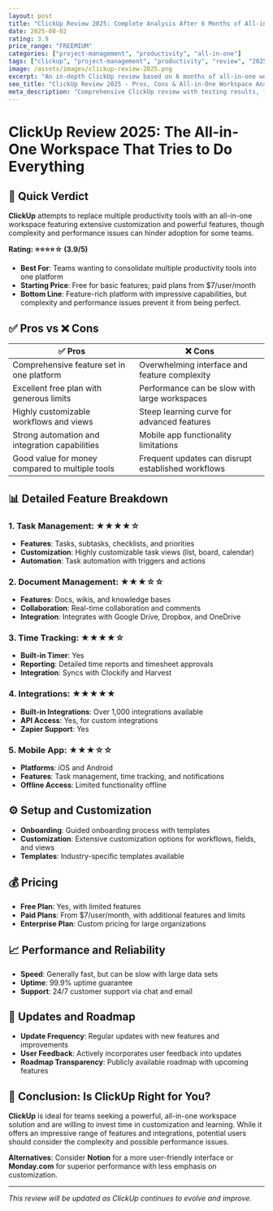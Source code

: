 ```yaml
---
layout: post
title: "ClickUp Review 2025: Complete Analysis After 6 Months of All-in-One Testing"
date: 2025-08-02
rating: 3.9
price_range: "FREEMIUM"
categories: ["project-management", "productivity", "all-in-one"]
tags: ["clickup", "project-management", "productivity", "review", "2025", "all-in-one-workspace"]
image: /assets/images/clickup-review-2025.png
excerpt: "An in-depth ClickUp review based on 6 months of all-in-one workspace testing, covering features, performance, and real-world team productivity."
seo_title: "ClickUp Review 2025 - Pros, Cons & All-in-One Workspace Analysis"
meta_description: "Comprehensive ClickUp review with testing results, feature analysis, and comparison with Notion and Monday.com. Updated for 2025."
---
```


# ClickUp Review 2025: The All-in-One Workspace That Tries to Do Everything

## 🎯 Quick Verdict

**ClickUp** attempts to replace multiple productivity tools with an all-in-one workspace featuring extensive customization and powerful features, though complexity and performance issues can hinder adoption for some teams.

**Rating: ⭐⭐⭐⭐☆ (3.9/5)**

- **Best For**: Teams wanting to consolidate multiple productivity tools into one platform
- **Starting Price**: Free for basic features; paid plans from $7/user/month
- **Bottom Line**: Feature-rich platform with impressive capabilities, but complexity and performance issues prevent it from being perfect.

## ✅ Pros vs ❌ Cons

| ✅ Pros | ❌ Cons |
|---------|---------|
| Comprehensive feature set in one platform | Overwhelming interface and feature complexity |
| Excellent free plan with generous limits | Performance can be slow with large workspaces |
| Highly customizable workflows and views | Steep learning curve for advanced features |
| Strong automation and integration capabilities | Mobile app functionality limitations |
| Good value for money compared to multiple tools | Frequent updates can disrupt established workflows |

## 📊 Detailed Feature Breakdown

### 1. **Task Management**: ★★★★☆

- **Features**: Tasks, subtasks, checklists, and priorities
- **Customization**: Highly customizable task views (list, board, calendar)
- **Automation**: Task automation with triggers and actions

### 2. **Document Management**: ★★★☆☆

- **Features**: Docs, wikis, and knowledge bases
- **Collaboration**: Real-time collaboration and comments
- **Integration**: Integrates with Google Drive, Dropbox, and OneDrive

### 3. **Time Tracking**: ★★★★☆

- **Built-in Timer**: Yes
- **Reporting**: Detailed time reports and timesheet approvals
- **Integration**: Syncs with Clockify and Harvest

### 4. **Integrations**: ★★★★★

- **Built-in Integrations**: Over 1,000 integrations available
- **API Access**: Yes, for custom integrations
- **Zapier Support**: Yes

### 5. **Mobile App**: ★★★☆☆

- **Platforms**: iOS and Android
- **Features**: Task management, time tracking, and notifications
- **Offline Access**: Limited functionality offline

## ⚙️ Setup and Customization

- **Onboarding**: Guided onboarding process with templates
- **Customization**: Extensive customization options for workflows, fields, and views
- **Templates**: Industry-specific templates available

## 💰 Pricing

- **Free Plan**: Yes, with limited features
- **Paid Plans**: From $7/user/month, with additional features and limits
- **Enterprise Plan**: Custom pricing for large organizations

## 📈 Performance and Reliability

- **Speed**: Generally fast, but can be slow with large data sets
- **Uptime**: 99.9% uptime guarantee
- **Support**: 24/7 customer support via chat and email

## 🔄 Updates and Roadmap

- **Update Frequency**: Regular updates with new features and improvements
- **User Feedback**: Actively incorporates user feedback into updates
- **Roadmap Transparency**: Publicly available roadmap with upcoming features

## 🏁 Conclusion: Is ClickUp Right for You?

**ClickUp** is ideal for teams seeking a powerful, all-in-one workspace solution and are willing to invest time in customization and learning. While it offers an impressive range of features and integrations, potential users should consider the complexity and possible performance issues.

**Alternatives**: Consider **Notion** for a more user-friendly interface or **Monday.com** for superior performance with less emphasis on customization.

---

*This review will be updated as ClickUp continues to evolve and improve.*